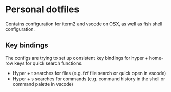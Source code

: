 # Personal dotfiles

Contains configuration for iterm2 and vscode on OSX, as well as fish shell configuration.

## Key bindings

The configs are trying to set up consistent key bindings for hyper + home-row keys for quick search functions.

- Hyper + t searches for files (e.g. fzf file search or quick open in vscode)
- Hyper + s searches for commands (e.g. command history in the shell or command palette in vscode)
